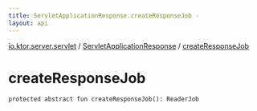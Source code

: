 ```yaml
---
title: ServletApplicationResponse.createResponseJob - 
layout: api
---
```


<div class='api-docs-breadcrumbs'><a href="../index.html">io.ktor.server.servlet</a> / <a href="index.html">ServletApplicationResponse</a> / <a href="./create-response-job.html">createResponseJob</a></div>

# createResponseJob

<div class="signature"><code><span class="keyword">protected</span> <span class="keyword">abstract</span> <span class="keyword">fun </span><span class="identifier">createResponseJob</span><span class="symbol">(</span><span class="symbol">)</span><span class="symbol">: </span><span class="identifier">ReaderJob</span></code></div>

